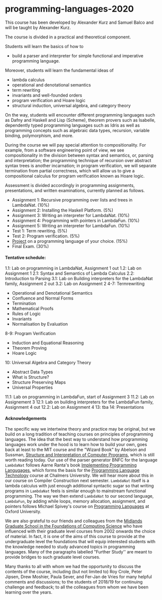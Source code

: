 # programming-languages-2020

This course has been developed by Alexander Kurz and Samuel Balco and will be taught by Alexander Kurz.

The course is divided in a practical and theoretical component. 

Students will learn the basics of how to

- build a parser and interpreter for simple functional and imperative programming language. 

Moreover, students will learn the fundamental ideas of

- lambda calculus
- operational and denotational semantics    
- term rewriting   
- invariants and well-founded orders     
- program verification and Hoare logic    
- structural induction, universal algebra, and category theory    

On the way, students will encounter different programming languages such as Dafny and Haskell and Lisp (Scheme), theorem provers such as Isabelle, dependently typed programming languages such as Idris as well as programming concepts such as algebraic data types, recursion, variable binding, polymorphism, and more.

During the course we will pay special attention to compositionality. For example, from a software engineering point of view, we see compositionality in the division between syntax and semantics, or, parsing and interpretation; the programming technique of recursion over abstract syntax trees is another incarnation; in program verification, we will separate termination from partial correctness, which will allow us to give a compositional calculus for program verification known as Hoare logic.

Assessment is divided accordingly in programming assignments, presentations, and written examinations, currently planned as follows.

- Assignment 1: Recursive programming over lists and trees in LambdaNat. (10%)   
- Assignment 2: Installing the Haskell Platform. (5%)   
- Assignment 3: Writing an interpreter for LambdaNat. (10%)    
- Assignment 4: Programming with pointers in LambdaFun. (10%)   
- Assignment 5: Writing an interpreter for LambdaFun. (10%)   
- Test 1: Term rewriting. (5%)   
- Test 2: Program verification. (5%)   
- [Project](presentation.md) on a programming language of your choice. (15%)   
- Final Exam. (30%)   


#### Tentative schedule: 

1.1: Lab on programming in LambdaNat,  Assignment 1 out
1.2: Lab on Assignment 1
2.1: Syntax and Semantics of Lambda Calculus
2.2: Introduction to Parsing
3.1: Lab on Building interpreters for the LambdaNat family, Assignment 2 out
3.2: Lab on Assignment 2
4-7: Termrewriting 
 - Operational and Denotational Semantics
 - Confluence and Normal Forms
 - Termination
 - Mathematical Proofs
 - Rules of Logic
 - Invariants
 - Normalisation by Evaluation

8-9: Program Verification
 - Induction and Equational Reasoning
 - Theorem Proving
 - Hoare Logic

10: Universal Algebra and Category Theory
 - Abstract Data Types
 - What is Structure?
 - Structure Preserving Maps
 - Universal Properties

11.1: Lab on programming in LambdaFun, start of Assignment 3 
11.2: Lab on Assignement 3
12.1: Lab on building interpreters for the LambdaFun family, Assignment 4 out
12.2: Lab on Assignment 4
13: tba
14: Presentations 

#### Acknowledgements

The specific way we intertwine theory and practice may be original, but we build on a long tradition of teaching courses on  principles of programming languages. The idea that the best way to understand how programming languages work under the hood is to learn how to build your own, goes back at least to the MIT course and the "Wizard Book" by Abelson and Sussman, [Structure and Interpretation of Computer Programs](https://mitpress.mit.edu/sites/default/files/sicp/index.html), which is still worth reading today. Our use of the parser generator BNFC for the language `LambdaNat` follows Aarne Ranta's book [Implementing Programming Langugages](http://www.grammaticalframework.org/ipl-book), which forms the basis for the [Programming Language Technology](http://www.cse.chalmers.se/edu/course/DAT151/) course at Chalmers University. We will hear more about this in our course on Compiler Construction next semester. `LambdaNat` itself is a lambda calculus with just enough additional syntactic sugar so that writing programs in `LambdaNat` feels is similar enough to mainstream functional programming. The way we then extend `LambdaNat` to our second language, `LambdaFun`, by adding while loops, memory allocation, assignment, and pointers follows Michael Spivey's course on [Programming Languages](https://spivey.oriel.ox.ac.uk/corner/Welcome_to_Spivey%27s_Corner) at Oxford University.

We are also grateful to our friends and colleagues from the [Midlands Graduate School in the Foundations of Computing Science](http://www.cs.nott.ac.uk/MGS/) who have influenced with their graduate level courses from 2002 onwards the choice of material. In fact, it is one of the aims of this course to provide at the undergraduate level the foundations that will equip interested students with the knowledge needed to study advanced topics in programming languages. Many of the paragraphs labelled "Further Study'' are meant to provide bridges to such graduate level courses.

Many thanks to all with whom we had the opportunity to discuss the contents of the course, including (but not limited to) Roy Crole,  Peter Jipsen, Drew Moshier, Paula Sever, and Fer-Jan de Vries for many helpful comments and discussions; to the students of 2018/19 for continuing challenge and feedback; to all the colleagues from whom we have been learning over the years.

